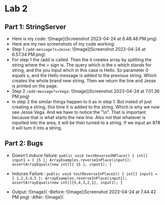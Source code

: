 # Lab 2
## Part 1: StringServer
- Here is my code: ![Image](Screenshot 2023-04-24 at 6.48.48 PM.png)
- Here are my two screenshots of my code working:
- Step 1 `/add-message?s=Jesse`: ![Image](Screenshot 2023-04-24 at 6.57.34 PM.png)
- For step 1 the /add is called. Then the it creates array by splitting the string where the = sign is. The query which is the s which stands for string, and the <message> you input whch in this case is Hello. So parameter 0 equals s, and the Hello message is added to the previous string. Which creates the whole brand new string. Then we return the line and Jesse is printed on the page.
- Step 2 `/add-message?s=Vega`: ![Image](Screenshot 2023-04-24 at 7.01.36 PM.png)
- In step 2 the similar things happen to it as in step 1. But insted of just creating a string, this time it is added to the string. Which is why we now see Jesse Vega. And we have to notice the "\n". That is important because that is what starts the new line. Also not that whatever is inputted into the <message> area, it will be then turned to a string. If we input an 878 it will turn it into a string. 

  
## Part 2: Bugs
- Doesn't induce failure: `public void testReverseINPlace() {
    int[] input1 = { 15 };
    ArrayExamples.reverseInPlace(input1);
    assertArrayEquals(new int[]{ 15 }, input1);
	}`
- Induces Failure : `public void testReverseInPlace2() {
    int[] input1 = { 1,2,3,4,5 };
    ArrayExamples.reverseInPlace(input1);
    assertArrayEquals(new int[]{5,4,3,2,1}, input1);
	}`
  
- Output: ![Image](
-Before: ![Image](Screenshot 2023-04-24 at 7.44.42 PM.png)
-After: ![Image](
